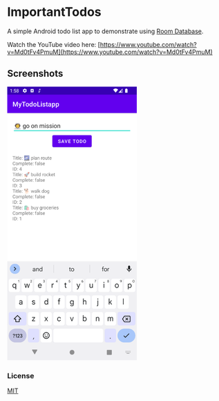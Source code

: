 # ImportantTodos

A simple Android todo list app to demonstrate using [Room Database](https://developer.android.com/training/data-storage/room).

Watch the YouTube video here: [https://www.youtube.com/watch?v=Md0tFv4PmuM](https://www.youtube.com/watch?v=Md0tFv4PmuM)

## Screenshots
<img src="app/src/main/res/images/todos-app-1.png" width=300> 

### License
[MIT](https://choosealicense.com/licenses/mit/)

